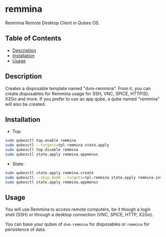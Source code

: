 # remmina

Remmina Remote Desktop Client in Qubes OS.

## Table of Contents

*   [Description](#description)
*   [Installation](#installation)
*   [Usage](#usage)

## Description

Creates a disposable template named "dvm-remmina". From it, you can create
disposables for Remmina usage for SSH, VNC, SPICE, HTTP(S), X2Go and more. If
you prefer to use an app qube, a qube named "remmina" will also be created.

## Installation

*   Top:

```sh
sudo qubesctl top.enable remmina
sudo qubesctl --targets=tpl-remmina state.apply
sudo qubesctl top.disable remmina
sudo qubesctl state.apply remmina.appmenus
```

*   State:

<!-- pkg:begin:post-install -->

```sh
sudo qubesctl state.apply remmina.create
sudo qubesctl --skip-dom0 --targets=tpl-remmina state.apply remmina.install
sudo qubesctl state.apply remmina.appmenus
```

<!-- pkg:end:post-install -->

## Usage

You will use Remmina to access remote computers, be it though a login shell
(SSH) or through a desktop connection (VNC, SPICE, HTTP, X2Go).

You can base your qubes of `dvm-remmina` for disposables or `remmina` for
persistence of data.
